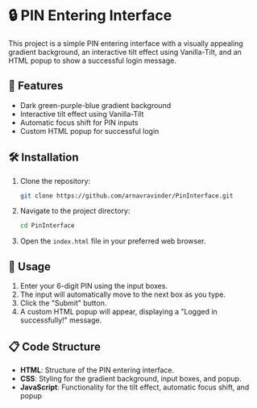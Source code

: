 # 🔒 PIN Entering Interface

This project is a simple PIN entering interface with a visually appealing gradient background, an interactive tilt effect using Vanilla-Tilt, and an HTML popup to show a successful login message.

## 🌟 Features

- Dark green-purple-blue gradient background
- Interactive tilt effect using Vanilla-Tilt
- Automatic focus shift for PIN inputs
- Custom HTML popup for successful login

## 🛠️ Installation

1. Clone the repository:

   ```bash
   git clone https://github.com/arnavravinder/PinInterface.git
   ```

2. Navigate to the project directory:

   ```bash
   cd PinInterface
   ```

3. Open the `index.html` file in your preferred web browser.

## 📄 Usage

1. Enter your 6-digit PIN using the input boxes.
2. The input will automatically move to the next box as you type.
3. Click the "Submit" button.
4. A custom HTML popup will appear, displaying a "Logged in successfully!" message.

## 📋 Code Structure

- **HTML**: Structure of the PIN entering interface.
- **CSS**: Styling for the gradient background, input boxes, and popup.
- **JavaScript**: Functionality for the tilt effect, automatic focus shift, and popup